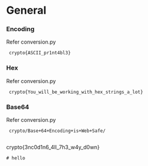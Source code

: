 # General
### Encoding
 Refer conversion.py
```
 crypto{ASCII_pr1nt4bl3}
```  
### Hex
Refer conversion.py
```
 crypto{You_will_be_working_with_hex_strings_a_lot}
```
### Base64
Refer conversion.py
```
 crypto/Base+64+Encoding+is+Web+Safe/
 
```
 crypto{3nc0d1n6_4ll_7h3_w4y_d0wn}
```
# hello
